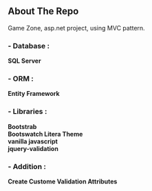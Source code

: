 ## About The Repo 

Game Zone, asp.net project, using MVC pattern.  

### - Database : 

**SQL Server**

### - ORM :  

**Entity Framework** 

### - Libraries :  

**Bootstrab**  
**Bootswatch Litera Theme**   
**vanilla javascript**   
**jquery-validation**   

### - Addition :  

**Create Custome Validation Attributes**
